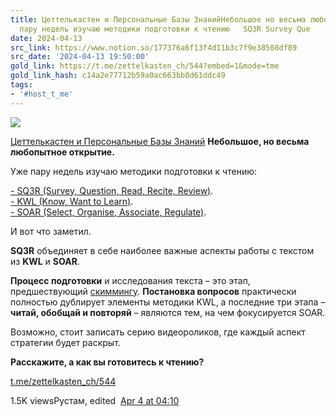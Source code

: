 ```yaml
---
title: Цеттелькастен и Персональные Базы ЗнанийНебольшое но весьма любопытное открытие  Уже
  пару недель изучаю методики подготовки к чтению   SQ3R Survey Que
date: 2024-04-13
src_link: https://www.notion.so/177376a6f13f4d11b3c7f9e38508df89
src_date: '2024-04-13 19:50:00'
gold_link: https://t.me/zettelkasten_ch/544?embed=1&mode=tme
gold_link_hash: c14a2e77712b59a0ac663bb0d61ddc49
tags:
- '#host_t_me'
---
```




[*![](https://cdn4.cdn-telegram.org/file/qcIiyDsU3AcKCS6mZPKmUGcrarcu9ocyqrTT4H2Zpb2Iu_Ftzt_HmT3o_357cVUWw42-TIpd3UsJbXgaZxHwHGRl3gkRZi4uu2cAaErLenriGrCoGV9-9DVpWiKb4D8K8W_44X2ND1KIIWB79Wuwaw37DNQ-F56QD0RANOX_ChgSu-5hvIOGUqP200Wc68zK85wnRU1M_njgXCWSOL98uX-NVk4NlCIskFDVOeOuvtI-aIhHPHRpfB0OumOlXnAaY4d4QvrRw_nUT5ZBy9LvuzOO3UI_gWdCf8PiJj8J_BbQoae0SqTPmPqEiQbcXn7kYZkHTcLpNewg_ZDkBU-5bA.jpg)*](https://t.me/zettelkasten_ch)



[Цеттелькастен и Персональные Базы Знаний](https://t.me/zettelkasten_ch)
**Небольшое, но весьма любопытное открытие.**  
  
Уже пару недель изучаю методики подготовки к чтению:  
  
[- SQ3R (Survey, Question, Read, Recite, Review)](https://rustamagamaliev.ru/?p=2246).   
[- KWL (Know, Want to Learn)](https://rustamagamaliev.ru/?p=2307).   
[- SOAR (Select, Organise, Associate, Regulate)](https://rustamagamaliev.ru/?p=2315).   
  
И вот что заметил.  
  
**SQ3R** объединяет в себе наиболее важные аспекты работы с текстом из **KWL** и **SOAR**.  
  
**Процесс подготовки** и исследования текста – это этап, предшествующий [скиммингу](https://rustamagamaliev.ru/?p=2644). **Постановка вопросов** практически полностью дублирует элементы методики KWL, а последние три этапа – **читай, обобщай и повторяй** – являются тем, на чем фокусируется SOAR.  
  
Возможно, стоит записать серию видеороликов, где каждый аспект стратегии будет раскрыт.  
  
**Расскажите, а как вы готовитесь к чтению?**

[t.me/zettelkasten\_ch/544](https://t.me/zettelkasten_ch/544)

1.5K viewsРустам, edited  [Apr 4 at 04:10](https://t.me/zettelkasten_ch/544)